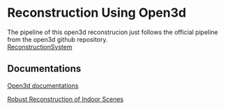 # Reconstruction Using Open3d

The pipeline of this open3d reconstrucion just follows the official pipeline from the open3d github repository.  
[ReconstructionSystem](https://github.com/intel-isl/Open3D/tree/master/examples/python/ReconstructionSystem)  

## Documentations

[Open3d documentations](http://www.open3d.org/docs/release/tutorial/ReconstructionSystem/index.html)  

[Robust Reconstruction of Indoor Scenes](https://www.cv-foundation.org/openaccess/content_cvpr_2015/papers/Choi_Robust_Reconstruction_of_2015_CVPR_paper.pdf)
